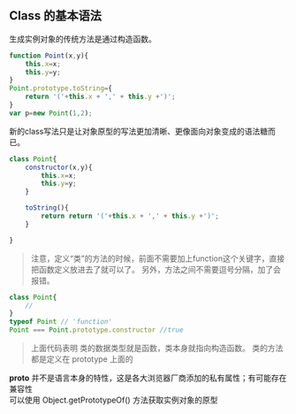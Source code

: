 ## Class 的基本语法

生成实例对象的传统方法是通过构造函数。
``` javascript
function Point(x,y){
    this.x=x;
    this.y=y;
}
Point.prototype.toString={
    return '('+this.x + ',' + this.y +')';
}
var p=new Point(1,2);

```
新的class写法只是让对象原型的写法更加清晰、更像面向对象变成的语法糖而已。

``` javascript
class Point{
    constructor(x,y){
        this.x=x;
        this.y=y;
    }

    toString(){
        return return '('+this.x + ',' + this.y +')';
    }

}

```
> 注意，定义“类”的方法的时候，前面不需要加上function这个关键字，直接把函数定义放进去了就可以了。 另外，方法之间不需要逗号分隔，加了会报错。

``` javascript
class Point{
    //
}
typeof Point // 'function'
Point === Point.prototype.constructor //true

```
> 上面代码表明 类的数据类型就是函数，类本身就指向构造函数。
类的方法都是定义在 prototype 上面的

__proto__ 并不是语言本身的特性，这是各大浏览器厂商添加的私有属性；有可能存在兼容性   
可以使用 Object.getPrototypeOf() 方法获取实例对象的原型   










